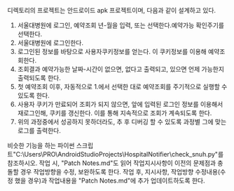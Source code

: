 디렉토리의 프로젝트는 안드로이드 apk 프로젝트이며, 다음과 같이 설계하고 있다.

1. 서울대병원에 로그인, 예약조회 년-월을 입력, 또는 선택한다.예약가능 확인주기를 선택한다.
2. 서울대병원에 로그인한다.
3. 로그인된 정보를 바탕으로 사용자쿠키정보를 얻는다. 이 쿠키정보를 이용해 예약조회한다. 
4. 조회결과 예약가능한 날짜-시간이 없으면, 없다고 출력되고, 있으면 언제 가능한지 출력되도록 한다.  
5. 첫 예약조회 이후, 자동적으로 1.에서 선택한 대로 예약조회를 주기적으로 실행할 수 있도록 한다.
6. 사용자 쿠키가 만료되어 조회가 되지 않으면, 앞에 입력된 로그인 정보를 이용해서 재로그인해, 쿠키를 갱신한다. 이를 통해 지속적으로 조회가 계속되도록 한다.
7. 위의 과정중에서 성공하지 못하더라도, 추 후 디버깅 할 수 있도록 과정별 그에 맞는 로그를 출력한다. 

비슷한 기능을 하는 파이썬 스크립트"C:\Users\PRO\AndroidStudioProjects\HospitalNotifier\check_snuh.py"를 참조하시오. 
작업 시, "Patch Notes.md"도 읽어 작업지시사항이 이전의 문제점과 충돌할 경우 작업방향을 수정, 보완하도록 한다.
작업 후, 지시사항, 작업방향 수정내용(수정 했을 경우)과 작업내용을 "Patch Notes.md"에 추가 업데이트하도록 한다. 
